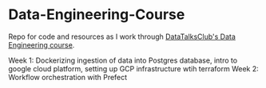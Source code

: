 # Data-Engineering-Course
Repo for code and resources as I work through [DataTalksClub's Data Engineering course](https://github.com/DataTalksClub/data-engineering-zoomcamp). 

Week 1: Dockerizing ingestion of data into Postgres database, intro to google cloud platform, setting up GCP infrastructure wtih terraform 
Week 2: Workflow orchestration with Prefect 
